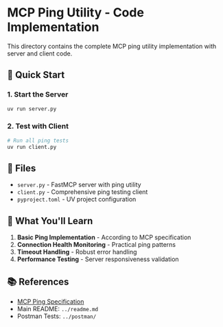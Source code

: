 # MCP Ping Utility - Code Implementation

This directory contains the complete MCP ping utility implementation with server and client code.

## 🚀 Quick Start

### 1. Start the Server
```bash
uv run server.py
```

### 2. Test with Client
```bash
# Run all ping tests
uv run client.py
```

## 📁 Files

- `server.py` - FastMCP server with ping utility
- `client.py` - Comprehensive ping testing client
- `pyproject.toml` - UV project configuration

## 🏓 What You'll Learn

1. **Basic Ping Implementation** - According to MCP specification
2. **Connection Health Monitoring** - Practical ping patterns
3. **Timeout Handling** - Robust error handling
4. **Performance Testing** - Server responsiveness validation

## 📚 References

- [MCP Ping Specification](https://modelcontextprotocol.io/specification/2025-03-26/basic/utilities/ping)
- Main README: `../readme.md`
- Postman Tests: `../postman/`
